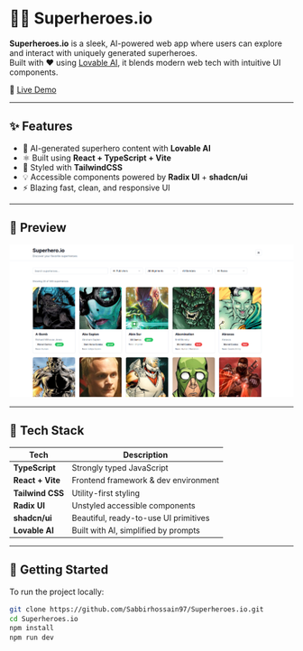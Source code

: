 # 🦸‍♂️ Superheroes.io

**Superheroes.io** is a sleek, AI-powered web app where users can explore and interact with uniquely generated superheroes.  
Built with ❤️ using [Lovable AI](https://lovable.dev), it blends modern web tech with intuitive UI components.

🔗 [Live Demo](https://superheroes-io.vercel.app)

---

## ✨ Features

- 🤖 AI-generated superhero content with **Lovable AI**
- ⚛️ Built using **React + TypeScript + Vite**
- 🎨 Styled with **TailwindCSS**
- 💡 Accessible components powered by **Radix UI** + **shadcn/ui**
- ⚡ Blazing fast, clean, and responsive UI

---

## 📸 Preview

![Preview of Superheroes.io](./public/superheroes.png)


---

## 🧰 Tech Stack

| Tech            | Description                            |
|-----------------|----------------------------------------|
| **TypeScript**  | Strongly typed JavaScript              |
| **React + Vite**| Frontend framework & dev environment   |
| **Tailwind CSS**| Utility-first styling                  |
| **Radix UI**    | Unstyled accessible components         |
| **shadcn/ui**   | Beautiful, ready-to-use UI primitives  |
| **Lovable AI**  | Built with AI, simplified by prompts   |

---

## 🚀 Getting Started

To run the project locally:

```bash
git clone https://github.com/Sabbirhossain97/Superheroes.io.git
cd Superheroes.io
npm install
npm run dev
